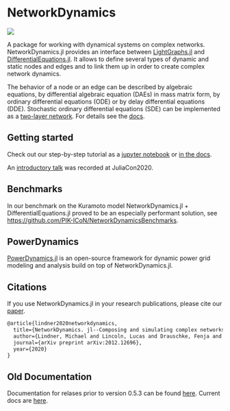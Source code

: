 # NetworkDynamics

[![](https://img.shields.io/badge/docs-dev-blue.svg)](https://pik-icon.github.io/NetworkDynamics.jl/dev)
<!-- [![](https://img.shields.io/badge/docs-stable-blue.svg)](https://pik-icon.github.io/NetworkDynamics.jl/stable) -->

A package for working with dynamical systems on complex networks. NetworkDynamics.jl provides an interface between [LightGraphs.jl](https://github.com/JuliaGraphs/LightGraphs.jl) and [DifferentialEquations.jl](https://github.com/JuliaDiffEq/DifferentialEquations.jl). It allows to define several types of dynamic and static nodes and edges and to link them up in order to create complex network dynamics.

The behavior of a node or an edge can be described by algebraic equations, by differential algebraic equation (DAEs) in mass matrix form, by ordinary differential equations (ODE) or by delay differential equations (DDE). Stochastic ordinary differential equations (SDE) can be implemented as a [two-layer network](https://github.com/pik-icon/NetworkDynamics.jl/blob/master/examples/sde.jl). For details see the [docs](https://pik-icon.github.io/NetworkDynamics.jl/dev).


## Getting started

Check out our step-by-step tutorial as a [jupyter notebook](https://github.com/pik-icon/NetworkDynamics.jl/blob/master/examples/getting_started_with_network_dynamics.ipynb) or [in the docs](https://pik-icon.github.io/NetworkDynamics.jl/dev/getting_started_with_network_dynamics/).

An [introductory talk](https://www.youtube.com/watch?v=GrmnbDYr6mM) was recorded at JuliaCon2020.

## Benchmarks

In our benchmark on the Kuramoto model NetworkDynamics.jl + DifferentialEquations.jl proved to be an especially performant solution, see https://github.com/PIK-ICoN/NetworkDynamicsBenchmarks.

## PowerDynamics

[PowerDynamics.jl](https://juliaenergy.github.io/PowerDynamics.jl/stable/) is an open-source framework for dynamic power grid modeling and analysis build on top of NetworkDynamics.jl. 

## Citations

If you use NetworkDynamics.jl in your research publications, please cite our [paper](https://arxiv.org/abs/2012.12696).

```latex
@article{lindner2020networkdynamics,
  title={NetworkDynamics. jl--Composing and simulating complex networks in Julia},
  author={Lindner, Michael and Lincoln, Lucas and Drauschke, Fenja and Koulen, Julia Monika and W{\"u}rfel, Hans and Plietzsch, Anton and Hellmann, Frank},
  journal={arXiv preprint arXiv:2012.12696},
  year={2020}
}
```

## Old Documentation

Documentation for relases prior to version 0.5.3 can be found [here](https://pik-icon.github.io/NetworkDynamicsDocumentationHistory/). Current docs are [here](https://pik-icon.github.io/NetworkDynamics.jl/).
